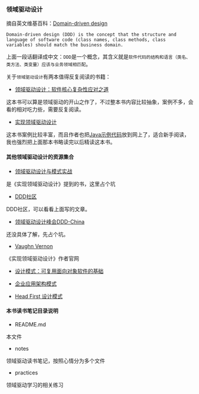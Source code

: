 ### 领域驱动设计

摘自英文维基百科：[Domain-driven design](https://en.wikipedia.org/wiki/Domain-driven_design)
```
Domain-driven design (DDD) is the concept that the structure and language of software code (class names, class methods, class variables) should match the business domain.
```
上面一段话翻译成中文：`DDD`是一个概念，其含义就是`软件代码的结构和语言（类名、类方法、类变量）应该与业务领域相匹配`。


关于`领域驱动设计`有两本值得反复阅读的书籍：
- [领域驱动设计：软件核心复杂性应对之道](https://book.douban.com/subject/5344973/)

这本书可以算是领域驱动的开山之作了，不过整本书内容比较抽象，案例不多，会看的相对吃力些，需要反复阅读。

- [实现领域驱动设计](https://book.douban.com/subject/25844633/)

这本书案例比较丰富，而且作者也把[Java示例代码](https://github.com/VaughnVernon/IDDD_Samples)放到网上了，适合新手阅读，我也强烈把上面那本书略读完以后精读这本书。

#### 其他领域驱动设计的资源集合

- [领域驱动设计与模式实战](https://book.douban.com/subject/4058874/)

是《实现领域驱动设计》提到的书，这里占个坑

- [DDD社区](https://www.dddcommunity.org/)

DDD社区，可以看看上面写的文章。

- [领域驱动设计峰会DDD-China](http://ddd-china.com/)

还没具体了解，先占个坑。

- [Vaughn Vernon](http://www.vaughnvernon.com/)

《实现领域驱动设计》作者官网

- [设计模式：可复用面向对象软件的基础](https://book.douban.com/subject/1052241/)

- [企业应用架构模式](https://book.douban.com/subject/4826290/)

- [Head First 设计模式](https://book.douban.com/subject/2243615/)


#### 本书读书笔记目录说明

- README.md

本文件

- notes

领域驱动读书笔记，按照心情分为多个文件

- practices

领域驱动学习的相关练习



